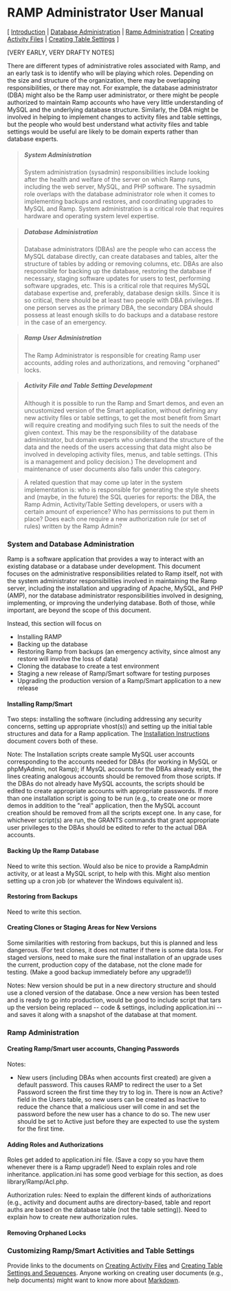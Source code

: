 # RAMP Administrator User Manual #

[ [Introduction](#intro) |
  [Database Administration](#dba) |
  [Ramp Administration](#rdba) |
  [Creating Activity Files][activities] |
  [Creating Table Settings][settings] ]

<div id="intro"></div>

[VERY EARLY, VERY DRAFTY NOTES]

There are different types of administrative roles associated with
Ramp, and an early task is to identify who will be playing which
roles. Depending on the size and structure of the organization,
there may be overlapping responsibilities, or there may not.
For example, the database administrator (DBA) might also be the
Ramp user administrator, or there might be people authorized to
maintain Ramp accounts who have very little understanding of MySQL
and the underlying database structure.  Similarly, the DBA might
be involved in helping to implement changes to activity files and
table settings, but the people who would best understand what
activity files and table settings would be useful are likely to be
domain experts rather than database experts.

> ##### System Administration #####
> System administration (sysadmin) responsibilities include looking after the
> health and welfare of the server on which Ramp runs, including the web
> server, MySQL, and PHP software.
> The sysadmin role overlaps with the database
> administrator role when it comes to implementing backups and restores,
> and coordinating
> upgrades to MySQL and Ramp.
> System administration is a critical role
> that requires
> hardware and operating system level expertise.

> ##### Database Administration #####
> Database administrators (DBAs) are the people who can access the MySQL
> database directly, can create databases and tables, alter the
> structure of tables by adding or removing columns, etc.  DBAs are
> also responsible for backing up the database, restoring the database
> if necessary, staging software updates for users to test, performing
> software upgrades, etc.  This is a critical role that requires MySQL
> database expertise and, preferably, database design skills. Since it
> is so critical, there should be at least two people with DBA
> privileges.  If one person serves as the primary DBA, the secondary
> DBA should possess at least enough skills to do backups and a database
> restore in the case of an emergency.

> ##### Ramp User Administration #####
> The Ramp Administrator is responsible for creating Ramp user accounts,
> adding roles and authorizations, and removing "orphaned" locks.

> ##### Activity File and Table Setting Development #####
> Although it is possible to run the Ramp and Smart demos, and even an
> uncustomized version of the Smart application, without defining any
> new activity files or table settings, to get the most benefit from
> Smart will require creating and modifying such files to suit the needs
> of the given context.  This may be the responsibility
> of the database administrator, but domain experts who
> understand the structure of the data and the needs of the users
> accessing that data might also be involved in developing activity
> files, menus, and table settings.  (This is a management and policy
> decision.)
> The development and maintenance of user documents also falls under
> this category.

> A related question that may come up later in the system implementation is:
> who is responsible for generating the style sheets and (maybe, in the
> future) the SQL queries for reports: the DBA, the Ramp Admin,
> Activity/Table Setting developers, or users with a certain amount of
> experience?  Who has permissions to put them in place?  Does each one
> require a new authorization rule (or set of rules) written by the Ramp
> Admin?

<h3 id="dba"> System and Database Administration </h3>

Ramp is a software application that provides a way to interact with an
existing database or a database under development.  This document
focuses on the administrative responsibilities related to Ramp itself,
not with the system administrator responsibilities involved
in maintaining the Ramp server, including the installation
and upgrading of Apache, MySQL, and PHP (AMP), nor the database
administrator responsibilities involved in designing, implementing, or
improving the underlying database.  Both of those, while important, are
beyond the scope of this document.  

Instead, this section will focus on
  - Installing RAMP
  - Backing up the database
  - Restoring Ramp from backups (an emergency activity, since almost any
    restore will involve the loss of data)
  - Cloning the database to create a test environment
  - Staging a new release of Ramp/Smart software for testing purposes
  - Upgrading the production version of a Ramp/Smart application to a
    new release

#### Installing Ramp/Smart ####

Two steps: installing the software (including addressing any security
concerns, setting up appropriate vhost(s)) and setting up the initial
table structures and data for a Ramp application.  The 
[Installation Instructions][install] document covers both of these.

Note: The Installation scripts
create sample MySQL user accounts corresponding to the accounts needed for
DBAs (for working in MySQL or phpMyAdmin, not Ramp); if MysQL accounts
for the DBAs already exist, the lines creating analogous accounts
should be removed from those scripts.  If the DBAs do not already have
MySQL accounts, the scripts should be edited to create appropriate
accounts with appropriate passwords.  If more than one installation
script is going to be run (e.g., to create one or more demos in
addition to the "real" application, then the MySQL account creation
should be removed from all the scripts except one.  In any case, for
whichever script(s) are run, the GRANTS commands that grant
appropriate user privileges to the DBAs should be edited to refer to
the actual DBA accounts.

#### Backing Up the Ramp Database ####

Need to write this section.  Would also be nice to provide a RampAdmin
activity, or at least a MySQL script, to help with this.  Might also
mention setting up a cron job (or whatever the Windows equivalent is).

#### Restoring from Backups ####

Need to write this section.

#### Creating Clones or Staging Areas for New Versions ####

Some similarities with restoring from backups, but this is planned and
less dangerous.  (For test clones, it does not matter if there is some
data loss.  For staged versions, need to make sure the final
installation of an upgrade uses the current, production copy of the
database, not the clone made for testing.  (Make a good backup
immediately before any upgrade!))

Notes: New version should be put in a new directory
structure and should use a cloned version of the database.  Once a new
version has been tested and is ready
to go into production, would be good to include script that tars up
the version being replaced -- code & settings, including application.ini
-- and saves it along with a snapshot of the database at that moment.

<h3 id="rdba"> Ramp Administration </h3>

#### Creating Ramp/Smart user accounts, Changing Passwords ####

  Notes:

  - New users (including DBAs when accounts first created) are given a
  default password.  This causes RAMP to redirect the user to a Set
  Password screen the first time they try to log in.  There is now an
  Active? field in the Users table, so new users can be created as
  Inactive to reduce the chance that a malicious user will come in and
  set the password before the new user has a chance to do so.  The new
  user should be set to Active just before they are expected to use the
  system for the first time.

#### Adding Roles and Authorizations ####

Roles get added to application.ini file.  (Save a copy so you have them
whenever there is a Ramp upgrade!)  Need to explain roles and role
inheritance.  application.ini has some good verbiage for this section,
as does library/Ramp/Acl.php.

Authorization rules: Need to explain the different kinds of
authorizations (e.g., activity and document auths are directory-based,
table and report auths are based on the database table (not the table
setting)).  Need to explain how to create new authorization rules.  

#### Removing Orphaned Locks ####

<h3 id="customization"> Customizing Ramp/Smart Activities and Table
Settings </h3>

Provide links to the documents on [Creating Activity Files][activities]
and [Creating Table Settings and Sequences][settings].  Anyone working
on creating user documents (e.g., help documents) might want to know
more about [Markdown][md].


[install]: /document/index/document/..%252F..%252Finstallation%252FINSTALL.md
[activities]: /document/index/document/rampDocs%252FActivityLists.md
[settings]: /document/index/document/rampDocs%252FTableSettings.md
[md]:  http://michelf.ca/projects/php-markdown/
